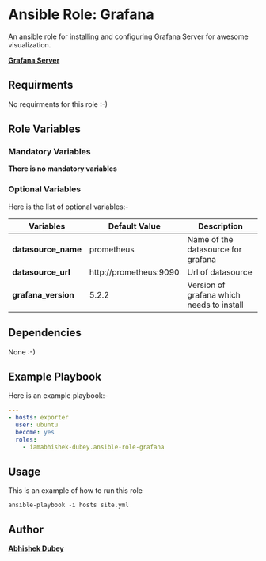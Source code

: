 # Ansible Role: Grafana
An ansible role for installing and configuring Grafana Server for awesome visualization.

**[Grafana Server](https://grafana.com/grafana/download)**

## Requirments
No requirments for this role :-)

## Role Variables
### Mandatory Variables
**There is no mandatory variables**

### Optional Variables
Here is the list of optional variables:-

|**Variables**|**Default Value**|**Description**|
|-------------|-----------------|---------------|
|**datasource_name**|prometheus|Name of the datasource for grafana|
|**datasource_url**|http://prometheus:9090| Url of datasource|
|**grafana_version**|5.2.2|Version of grafana which needs to install|

## Dependencies
None :-)

## Example Playbook
Here is an example playbook:-
```yml
---
- hosts: exporter
  user: ubuntu
  become: yes
  roles:
    - iamabhishek-dubey.ansible-role-grafana
```

## Usage
This is an example of how to run this role

```shell
ansible-playbook -i hosts site.yml
```

## Author
**[Abhishek Dubey](https://github.com/iamabhishek-dubey)**
